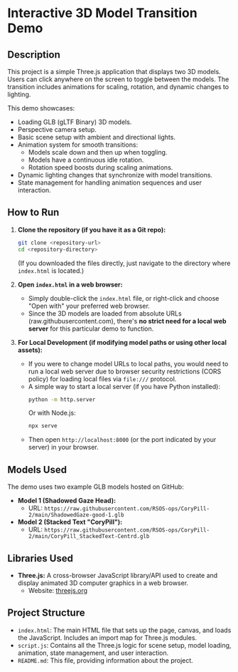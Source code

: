 # Interactive 3D Model Transition Demo

## Description

This project is a simple Three.js application that displays two 3D models. Users can click anywhere on the screen to toggle between the models. The transition includes animations for scaling, rotation, and dynamic changes to lighting.

This demo showcases:
*   Loading GLB (gLTF Binary) 3D models.
*   Perspective camera setup.
*   Basic scene setup with ambient and directional lights.
*   Animation system for smooth transitions:
    *   Models scale down and then up when toggling.
    *   Models have a continuous idle rotation.
    *   Rotation speed boosts during scaling animations.
*   Dynamic lighting changes that synchronize with model transitions.
*   State management for handling animation sequences and user interaction.

## How to Run

1.  **Clone the repository (if you have it as a Git repo):**
    ```bash
    git clone <repository-url>
    cd <repository-directory>
    ```
    (If you downloaded the files directly, just navigate to the directory where `index.html` is located.)

2.  **Open `index.html` in a web browser:**
    *   Simply double-click the `index.html` file, or right-click and choose "Open with" your preferred web browser.
    *   Since the 3D models are loaded from absolute URLs (raw.githubusercontent.com), there's **no strict need for a local web server** for this particular demo to function.

3.  **For Local Development (if modifying model paths or using other local assets):**
    *   If you were to change model URLs to local paths, you would need to run a local web server due to browser security restrictions (CORS policy) for loading local files via `file:///` protocol.
    *   A simple way to start a local server (if you have Python installed):
        ```bash
        python -m http.server
        ```
        Or with Node.js:
        ```bash
        npx serve
        ```
    *   Then open `http://localhost:8000` (or the port indicated by your server) in your browser.

## Models Used

The demo uses two example GLB models hosted on GitHub:

*   **Model 1 (Shadowed Gaze Head):**
    *   URL: `https://raw.githubusercontent.com/RSOS-ops/CoryPill-2/main/ShadowedGaze-good-1.glb`
*   **Model 2 (Stacked Text "CoryPill"):**
    *   URL: `https://raw.githubusercontent.com/RSOS-ops/CoryPill-2/main/CoryPill_StackedText-Centrd.glb`

## Libraries Used

*   **Three.js:** A cross-browser JavaScript library/API used to create and display animated 3D computer graphics in a web browser.
    *   Website: [threejs.org](https://threejs.org/)

## Project Structure

*   `index.html`: The main HTML file that sets up the page, canvas, and loads the JavaScript. Includes an import map for Three.js modules.
*   `script.js`: Contains all the Three.js logic for scene setup, model loading, animation, state management, and user interaction.
*   `README.md`: This file, providing information about the project.
